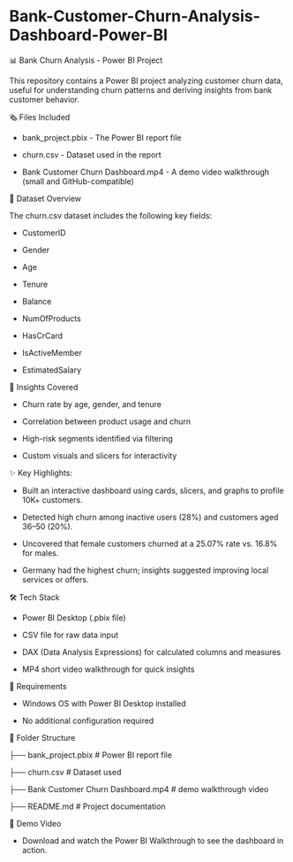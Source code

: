 # Bank-Customer-Churn-Analysis-Dashboard-Power-BI
📊 Bank Churn Analysis - Power BI Project

This repository contains a Power BI project analyzing customer churn data, useful for understanding churn patterns and deriving insights from bank customer behavior.

🗞 Files Included

- bank_project.pbix - The Power BI report file

- churn.csv - Dataset used in the report

- Bank Customer Churn Dashboard.mp4 - A demo video walkthrough (small and GitHub-compatible)

📝 Dataset Overview

The churn.csv dataset includes the following key fields:

- CustomerID

- Gender

- Age

- Tenure

- Balance

- NumOfProducts

- HasCrCard

- IsActiveMember

- EstimatedSalary

🌟 Insights Covered

- Churn rate by age, gender, and tenure

- Correlation between product usage and churn

- High-risk segments identified via filtering

- Custom visuals and slicers for interactivity

✨ Key Highlights:

- Built an interactive dashboard using cards, slicers, and graphs to profile 10K+ customers.

- Detected high churn among inactive users (28%) and customers aged 36–50 (20%).

- Uncovered that female customers churned at a 25.07% rate vs. 16.8% for males.

- Germany had the highest churn; insights suggested improving local services or offers.

🛠 Tech Stack

- Power BI Desktop (.pbix file)

- CSV file for raw data input

- DAX (Data Analysis Expressions) for calculated columns and measures

- MP4 short video walkthrough for quick insights

📄 Requirements

- Windows OS with Power BI Desktop installed

- No additional configuration required

📂 Folder Structure


├── bank_project.pbix                         # Power BI report file

├── churn.csv                                 # Dataset used

├── Bank Customer Churn Dashboard.mp4         # demo walkthrough video

├── README.md                                 # Project documentation


📅 Demo Video

- Download and watch the Power BI Walkthrough to see the dashboard in action.
